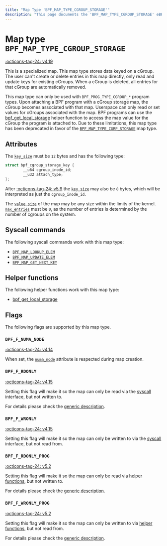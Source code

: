 ```yaml
---
title: "Map Type 'BPF_MAP_TYPE_CGROUP_STORAGE'"
description: "This page documents the 'BPF_MAP_TYPE_CGROUP_STORAGE' eBPF map type, including its definition, usage, program types that can use it, and examples."
---
```

# Map type `BPF_MAP_TYPE_CGROUP_STORAGE`

<!-- [FEATURE_TAG](BPF_MAP_TYPE_CGROUP_STORAGE) -->
[:octicons-tag-24: v4.19](https://github.com/torvalds/linux/commit/de9cbbaadba5adf88a19e46df61f7054000838f6)
<!-- [/FEATURE_TAG] -->

This is a specialized map. This map type stores data keyed on a cGroup. The user can't create or delete entries in this map directly, only read and update keys for existing cGroups. When a cGroup is deleted, all entries for that cGroup are automatically removed.

This map type can only be used with `BPF_PROG_TYPE_CGROUP_*` program types. Upon attaching a BPF program with a cGroup storage map, the cGroup becomes associated with that map. Userspace can only read or set values for cGroups associated with the map. BPF programs can use the [bpf_get_local_storage](../helper-function/bpf_get_local_storage.md) helper function to access the map value for the cGroup the program is attached to. Due to these limitations, this map type has been deprecated in favor of the [`BPF_MAP_TYPE_CGRP_STORAGE`](BPF_MAP_TYPE_CGRP_STORAGE.md) map type.

## Attributes

The [`key_size`](../syscall/BPF_MAP_CREATE.md#key_size) must be `12` bytes and has the following type:
```c
struct bpf_cgroup_storage_key {
        __u64 cgroup_inode_id;
        __u32 attach_type;
};
```
After [:octicons-tag-24: v5.9](https://github.com/torvalds/linux/commit/7d9c3427894fe70d1347b4820476bf37736d2ff0) the [`key_size`](../syscall/BPF_MAP_CREATE.md#key_size) may also be `8` bytes, which will be interpreted as just the `cgroup_inode_id`.

The [`value_size`](../syscall/BPF_MAP_CREATE.md#value_size) of the map may be any size within the limits of the kernel. [`max_entries`](../syscall/BPF_MAP_CREATE.md#max_entries) must be `0`, as the number of entries is determined by the number of cgroups on the system.

## Syscall commands

The following syscall commands work with this map type:

* [`BPF_MAP_LOOKUP_ELEM`](../syscall/BPF_MAP_LOOKUP_ELEM.md)
* [`BPF_MAP_UPDATE_ELEM`](../syscall/BPF_MAP_UPDATE_ELEM.md)
* [`BPF_MAP_GET_NEXT_KEY`](../syscall/BPF_MAP_GET_NEXT_KEY.md)

## Helper functions

The following helper functions work with this map type:

<!-- DO NOT EDIT MANUALLY -->
<!-- [MAP_HELPER_FUNC_REF] -->
 * [bpf_get_local_storage](../helper-function/bpf_get_local_storage.md)
<!-- [/MAP_HELPER_FUNC_REF] -->

## Flags

The following flags are supported by this map type.


### `BPF_F_NUMA_NODE`

[:octicons-tag-24: v4.14](https://github.com/torvalds/linux/commit/96eabe7a40aa17e613cf3db2c742ee8b1fc764d0)

When set, the [`numa_node`](../syscall/BPF_MAP_CREATE.md#numa_node) attribute is respected during map creation.


### `BPF_F_RDONLY`

[:octicons-tag-24: v4.15](https://github.com/torvalds/linux/commit/6e71b04a82248ccf13a94b85cbc674a9fefe53f5)

Setting this flag will make it so the map can only be read via the [syscall](../syscall/index.md) interface, but not written to.

For details please check the [generic description](../syscall/BPF_MAP_CREATE.md#bpf_f_rdonly).

### `BPF_F_WRONLY`

[:octicons-tag-24: v4.15](https://github.com/torvalds/linux/commit/6e71b04a82248ccf13a94b85cbc674a9fefe53f5)

Setting this flag will make it so the map can only be written to via the [syscall](../syscall/index.md) interface, but not read from.

### `BPF_F_RDONLY_PROG`

[:octicons-tag-24: v5.2](https://github.com/torvalds/linux/commit/591fe9888d7809d9ee5c828020b6c6ae27c37229)

Setting this flag will make it so the map can only be read via [helper functions](../helper-function/index.md), but not written to.

For details please check the [generic description](../syscall/BPF_MAP_CREATE.md#bpf_f_rdonly_prog).

### `BPF_F_WRONLY_PROG`

[:octicons-tag-24: v5.2](https://github.com/torvalds/linux/commit/591fe9888d7809d9ee5c828020b6c6ae27c37229)

Setting this flag will make it so the map can only be written to via [helper functions](../helper-function/index.md), but not read from.

For details please check the [generic description](../syscall/BPF_MAP_CREATE.md#bpf_f_wronly_prog).
